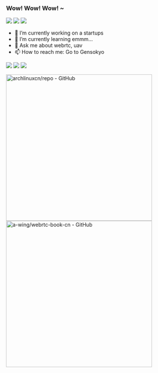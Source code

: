 ### Wow! Wow! Wow! ~

[![](https://img.shields.io/badge/-@a_wing-1ca0f1?style=flat-square&labelColor=1ca0f1&logo=twitter&logoColor=white)](https://twitter.com/_a_wing) 
[![](https://img.shields.io/badge/-a_wing-0e83cd?style=flat-square&logo=Blogger&logoColor=fff)](https://a-wing.top/)
[![](https://img.shields.io/badge/-t.me/a_wing-3db6f1?style=flat-square&logo=Telegram&logoColor=2ca5e0)](https://t.me/a_wing)

- 🔭 I’m currently working on a startups
- 🌱 I’m currently learning emmm...
- 💬 Ask me about webrtc, uav
- 📫 How to reach me: Go to Gensokyo

![](https://img.shields.io/badge/-JavaScript-e5cd0c?style=flat-square&logo=JavaScript&labelColor=f7df1e&logoColor=000)
![](https://img.shields.io/badge/-golang-29beb0?style=flat-square&logo=go&labelColor=b8fff8)
![](https://img.shields.io/badge/-WebRTC-008000?style=flat-square&logo=WebRTC&labelColor=90EE90)

<a href="https://github.com/archlinuxcn/repo" target="_blank"><img src="https://gh-card.dev/repos/archlinuxcn/repo.svg?fullname=" alt="archlinuxcn/repo - GitHub" width="400px"></a>
<a href="https://github.com/a-wing/webrtc-book-cn" target="_blank"><img src="https://gh-card.dev/repos/a-wing/webrtc-book-cn.svg?fullname=" alt="a-wing/webrtc-book-cn - GitHub" width="400px"></a>
